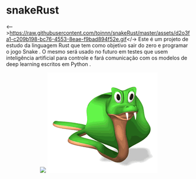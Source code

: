 # snakeRust
<-->https://raw.githubusercontent.com/toinnn/snakeRust/master/assets/d2o3fa1-c209b198-bc76-4553-8eae-f9bad894f52e.gif</->
Este é um projeto de estudo da linguagem Rust que tem como objetivo sair do zero e programar o jogo Snake . O mesmo será usado no futuro em testes que usem inteligência artificial para controle e fará comunicação com os modelos de deep learning escritos em Python .
<div align = "center">
  <img src ="https://thumbs.gfycat.com/AdorableImmaterialDesertpupfish-size_restricted.gif"/>
  <img src ="https://github.com/toinnn/snakeRust/blob/master/AdorableImmaterialDesertpupfish-size_restricted.gif"/>
</div>
